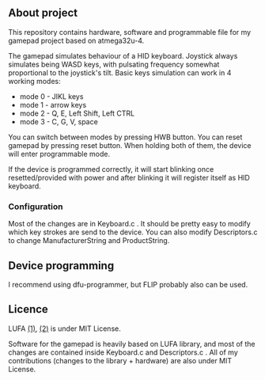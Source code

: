 ## About project

This repository contains hardware, software and programmable file for my gamepad project based on atmega32u-4.

The gamepad simulates behaviour of a HID keyboard. Joystick always simulates being WASD keys, with pulsating frequency somewhat proportional to the joystick's tilt.
Basic keys simulation can work in 4 working modes:
* mode 0 - JIKL keys
* mode 1 - arrow keys
* mode 2 - Q, E, Left Shift, Left CTRL
* mode 3 - C, G, V, space

You can switch between modes by pressing HWB button. You can reset gamepad by pressing reset button. When holding both of them, the device will enter programmable mode.

If the device is programmed correctly, it will start blinking once resetted/provided with power and after blinking it will register itself as HID keyboard.

### Configuration 

Most of the changes are in Keyboard.c . It should be pretty easy to modify which key strokes are send to the device. You can also modify Descriptors.c to change ManufacturerString and ProductString.

## Device programming

I recommend using dfu-programmer, but FLIP probably also can be used.

## Licence

LUFA [(1)](https://github.com/abcminiuser/lufa), [(2)](http://www.fourwalledcubicle.com/LUFA.php) is under MIT License.

Software for the gamepad is heavily based on LUFA library, and most of the changes are contained inside Keyboard.c and Descriptors.c .
All of my contributions (changes to the library + hardware) are also under MIT License.

